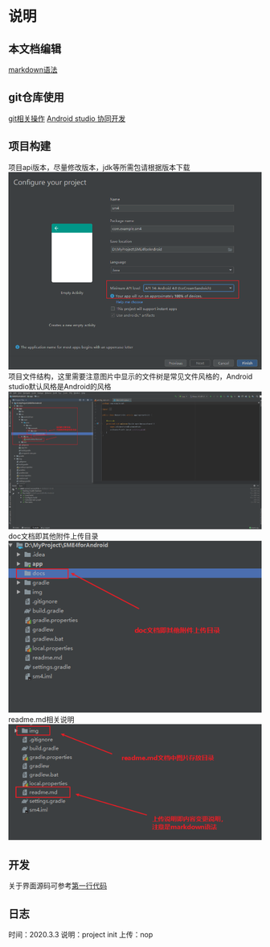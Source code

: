 # 说明

## 本文档编辑

[markdown语法](语法.md)

## git仓库使用

[git相关操作](https://song-10.github.io/other/Git%E7%9A%84%E4%BD%BF%E7%94%A8/)
[Android studio 协同开发](https://blog.csdn.net/shurongro/article/details/77387573)

## 项目构建

项目api版本，尽量修改版本，jdk等所需包请根据版本下载
![Alt](img/start_proj1.png)
项目文件结构，这里需要注意图片中显示的文件树是常见文件风格的，Android studio默认风格是Android的风格
![Alt](img/start_proj2.png)
doc文档即其他附件上传目录
![Alt](img/start_proj3.png)
readme.md相关说明
![Alt](img/start_proj4.png)

## 开发

关于界面源码可参考[第一行代码](https://github.com/guolindev/booksource)

## 日志

时间：2020.3.3
说明：project init
上传：nop

